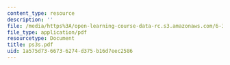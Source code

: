 ```yaml
---
content_type: resource
description: ''
file: /media/https%3A/open-learning-course-data-rc.s3.amazonaws.com/6-336j-introduction-to-numerical-simulation-sma-5211-fall-2003/1a575d7366736274d375b16d7eec2586_ps3s.pdf
file_type: application/pdf
resourcetype: Document
title: ps3s.pdf
uid: 1a575d73-6673-6274-d375-b16d7eec2586
---
```

